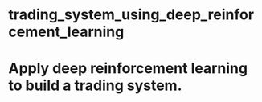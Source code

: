 # trading_system_using_deep_reinforcement_learning
 
# Apply deep reinforcement learning to build a trading system.